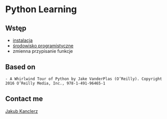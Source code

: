 # Python Learning

## Wstęp

* [instalacja](01--basic/01--python-instalation.md) 
* [środowisko programistyczne](01--basic/02--environment.md) 
* zmienna przypisanie funkcje

## Based on

    - A Whirlwind Tour of Python by Jake VanderPlas (O’Reilly). Copyright 2016 O’Reilly Media, Inc., 978-1-491-96465-1



## Contact me

[Jakub Kanclerz](mailto:jakub.kanclerz@gmail.com)
